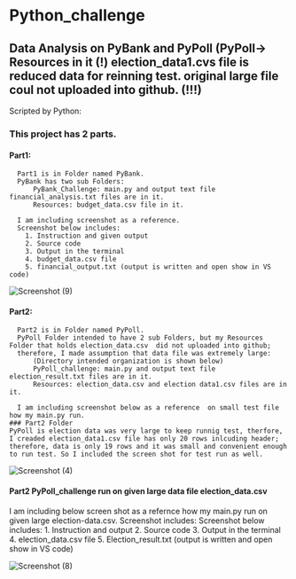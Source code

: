 # Python_challenge
## Data Analysis on PyBank and PyPoll (PyPoll-> Resources in it (!) election_data1.cvs file is reduced data for reinning test. original large file coul not uploaded into github. (!!!)
Scripted by Python:
 ### This project has 2 parts. 
  #### Part1:
      Part1 is in Folder named PyBank. 
      PyBank has two sub Folders:
          PyBank_Challenge: main.py and output text file financial_analysis.txt files are in it.
          Resources: budget_data.csv file in it.  
      
      I am including screenshot as a reference.
      Screenshot below includes: 
        1. Instruction and given output
        2. Source code
        3. Output in the terminal
        4. budget_data.csv file
        5. financial_output.txt (output is written and open show in VS code)
          
![Screenshot (9)](https://user-images.githubusercontent.com/67448948/116031856-9005c080-a62c-11eb-8d09-e9f458445b55.png)

 #### Part2:
      Part2 is in Folder named PyPoll. 
      PyPoll Folder intended to have 2 sub Folders, but my Resources Folder that holds election_data.csv  did not uploaded into github;
      therefore, I made assumption that data file was extremely large:
          (Directory intended organization is shown below)
          PyPoll_challenge: main.py and output text file election_result.txt files are in it.
          Resources: election_data.csv and election data1.csv files are in it.  
      
      I am including screenshot below as a reference  on small test file how my main.py run.  
    ### Part2 Folder 
    PyPoll is election data was very large to keep runnig test, therfore, I creaded election_data1.csv file has only 20 rows inlcuding header; therefore, data is only 19 rows and it was small and convenient enough to run test. So I included the screen shot for test run as well. 
 ![Screenshot (4)](https://user-images.githubusercontent.com/67448948/116028614-8462cb80-a625-11eb-8206-606c13aac2f4.png)
 
   #### Part2 PyPoll_challenge run on given large data file election_data.csv 
   
   I am including below screen shot as a refernce how my main.py run on given large election-data.csv. Screenshot includes:
     Screenshot below includes: 
        1. Instruction and output
        2. Source code
        3. Output in the terminal
        4. election_data.csv file
        5. Election_result.txt (output is written and open show in VS code)
        
 ![Screenshot (8)](https://user-images.githubusercontent.com/67448948/116030012-9bef8380-a628-11eb-9aa0-183adc1b9dce.png)
 

